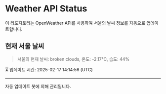 
# Weather API Status

이 리포지토리는 OpenWeather API를 사용하여 서울의 날씨 정보를 자동으로 업데이트합니다.

## 현재 서울 날씨
> 서울의 현재 날씨: broken clouds, 온도: -2.17°C, 습도: 44%

⏳ 업데이트 시간: 2025-02-17 14:14:56 (UTC)

---
자동 업데이트 봇에 의해 관리됩니다.
